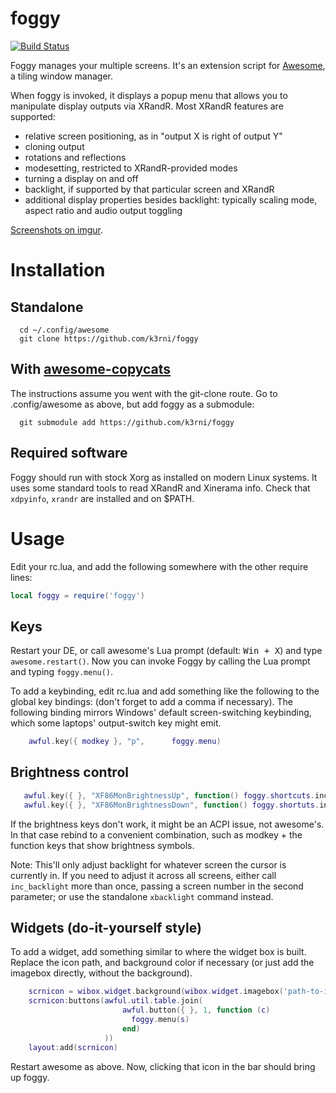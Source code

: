 # foggy

[![Build Status](https://travis-ci.org/k3rni/foggy.svg?branch=master)](https://travis-ci.org/k3rni/foggy)

Foggy manages your multiple screens. It's an extension script for [Awesome](http://awesome.naquadah.org/), a tiling window manager. 

When foggy is invoked, it displays a popup menu that allows you to manipulate display outputs via XRandR. Most XRandR features are supported:

* relative screen positioning, as in "output X is right of output Y"
* cloning output
* rotations and reflections
* modesetting, restricted to XRandR-provided modes
* turning a display on and off
* backlight, if supported by that particular screen and XRandR
* additional display properties besides backlight: typically scaling mode, aspect ratio and audio output toggling

[Screenshots on imgur](http://imgur.com/a/EK1Hu).

# Installation

## Standalone

```shell
  cd ~/.config/awesome
  git clone https://github.com/k3rni/foggy
```

## With [awesome-copycats](/copycat-killer/awesome-copycats)

The instructions assume you went with the git-clone route. Go to .config/awesome as above, but add foggy as a submodule:

```shell
  git submodule add https://github.com/k3rni/foggy
```

## Required software

Foggy should run with stock Xorg as installed on modern Linux systems. It uses some standard tools to read XRandR and Xinerama info. Check that `xdpyinfo`, `xrandr` are installed and on $PATH.

# Usage

Edit your rc.lua, and add the following somewhere with the other require lines:

```lua
local foggy = require('foggy')
```

## Keys 

Restart your DE, or call awesome's Lua prompt (default: <kbd>Win + X</kbd>) and type <code>awesome.restart()</code>.
Now you can invoke Foggy by calling the Lua prompt and typing <code>foggy.menu()</code>.

To add a keybinding, edit rc.lua and add something like the following to the global key bindings: (don't forget to add a comma if necessary). The following binding mirrors Windows' default screen-switching keybinding, which some laptops' output-switch key might emit.

```lua
    awful.key({ modkey }, "p",      foggy.menu)
```

## Brightness control

```lua
   awful.key({ }, "XF86MonBrightnessUp", function() foggy.shortcuts.inc_backlight(10) end)
   awful.key({ }, "XF86MonBrightnessDown", function() foggy.shortuts.inc_backlight(-10) end)
```

If the brightness keys don't work, it might be an ACPI issue, not awesome's. In that case rebind to a convenient combination, such as modkey + the function keys that show brightness symbols.

Note: This'll only adjust backlight for whatever screen the cursor is currently in. If you need to adjust it across all screens, either call `inc_backlight` more than once, passing a screen number in the second parameter; or use the standalone `xbacklight` command instead.

## Widgets (do-it-yourself style)

To add a widget, add something similar to where the widget box is built. Replace the icon path, and background color if necessary (or just add the imagebox
directly, without the background).

```lua
    scrnicon = wibox.widget.background(wibox.widget.imagebox('path-to-image.png'), '#313131')
    scrnicon:buttons(awful.util.table.join(
                         awful.button({ }, 1, function (c)
                           foggy.menu(s)
                         end)
                     ))
    layout:add(scrnicon)
```

Restart awesome as above. Now, clicking that icon in the bar should bring up foggy.

